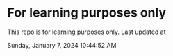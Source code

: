 # For learning purposes only
This repo is for learning purposes only.
Last updated at

Sunday, January 7, 2024 10:44:52 AM

